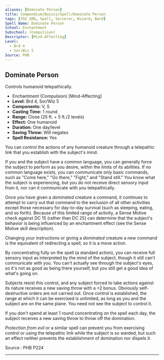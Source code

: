 ```yaml
---
aliases: [Dominate Person]
title: Compendium/Basics/Spell/Dominate Person
tags: [35E_SRD, Spell, Sorcerer, Wizard, Bard]
Spell Name: Dominate Person
School: Enchantment
Subschool: (Compulsion)
Descriptor: [Mind-Affecting]
Level:
  - Brd 4
  - Sor/Wiz 5
Source: PHB
---
```



## Dominate Person

Controls humanoid telepathically.

*   Enchantment (Compulsion) [Mind-Affecting]
*   **Level:** Brd 4, Sor/Wiz 5
*   **Components:** V, S
*   **Casting Time:** 1 round
*   **Range:** Close (25 ft. + 5 ft./2 levels)
*   **Effect:** One humanoid
*   **Duration:** One day/level
*   **Saving Throw:** Will negates
*   **Spell Resistance:** Yes

<p>You can control the actions of any humanoid creature through a telepathic link that you establish with the subject's mind.</p><p>If you and the subject have a common language, you can generally force the subject to perform as you desire, within the limits of its abilities. If no common language exists, you can communicate only basic commands, such as "Come here," "Go there," "Fight," and "Stand still." You know what the subject is experiencing, but you do not receive direct sensory input from it, nor can it communicate with you telepathically.</p><p>Once you have given a <i>dominated</i> creature a command, it continues to attempt to carry out that command to the exclusion of all other activities except those necessary for day-to-day survival (such as sleeping, eating, and so forth). Because of this limited range of activity, a Sense Motive check against DC 15 (rather than DC 25) can determine that the subject's behavior is being influenced by an enchantment effect (see the Sense Motive skill description).</p><p>Changing your instructions or giving a <i>dominated</i> creature a new command is the equivalent of redirecting a spell, so it is a move action.</p><p>By concentrating fully on the spell (a standard action), you can receive full sensory input as interpreted by the mind of the subject, though it still can't communicate with you. You can't actually see through the subject's eyes, so it's not as good as being there yourself, but you still get a good idea of what's going on.</p><p>Subjects resist this control, and any subject forced to take actions against its nature receives a new saving throw with a +2 bonus. Obviously self-destructive orders are not carried out. Once control is established, the range at which it can be exercised is unlimited, as long as you and the subject are on the same plane. You need not see the subject to control it.</p><p>If you don't spend at least 1 round concentrating on the spell each day, the subject receives a new saving throw to throw off the domination.</p><p><i>Protection from evil</i> or a similar spell can prevent you from exercising control or using the telepathic link while the subject is so warded, but such an effect neither prevents the establishment of domination nor dispels it.</p>

Source : PHB P224

---
